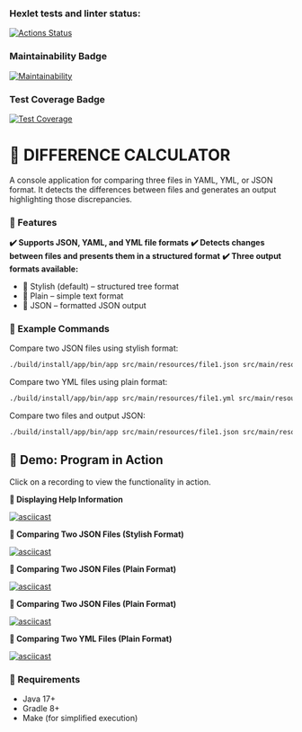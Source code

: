 ### Hexlet tests and linter status:
[![Actions Status](https://github.com/MikVito/java-project-71/actions/workflows/hexlet-check.yml/badge.svg)](https://github.com/MikVito/java-project-71/actions)

### Maintainability Badge
[![Maintainability](https://api.codeclimate.com/v1/badges/43bd129f21f7d51adf83/maintainability)](https://codeclimate.com/github/MikVito/java-project-71/maintainability)

### Test Coverage Badge
[![Test Coverage](https://api.codeclimate.com/v1/badges/43bd129f21f7d51adf83/test_coverage)](https://codeclimate.com/github/MikVito/java-project-71/test_coverage)

# 📂 DIFFERENCE CALCULATOR

A console application for comparing three files in YAML, YML, or JSON format.
It detects the differences between files and generates an output highlighting those discrepancies.

### 📝 Features

**✔️ Supports JSON, YAML, and YML file formats**
**✔️ Detects changes between files and presents them in a structured format**
**✔️ Three output formats available:**
 - 📌 Stylish (default) – structured tree format
 - 📌 Plain – simple text format
 - 📌 JSON – formatted JSON output

### 🔧 Example Commands

Compare two JSON files using stylish format:
```sh
./build/install/app/bin/app src/main/resources/file1.json src/main/resources/file2.json
```

Compare two YML files using plain format:
```sh
./build/install/app/bin/app src/main/resources/file1.yml src/main/resources/file2.yml -f plain
```

Compare two files and output JSON:
```sh
./build/install/app/bin/app src/main/resources/file1.json src/main/resources/file2.json -f json
```

## 🎥 Demo: Program in Action

Click on a recording to view the functionality in action.

**📌 Displaying Help Information**

[![asciicast](https://asciinema.org/a/698202.svg)](https://asciinema.org/a/698202) 

**📌 Comparing Two JSON Files (Stylish Format)**  

[![asciicast](https://asciinema.org/a/698260.svg)](https://asciinema.org/a/698260)

**📌 Comparing Two JSON Files (Plain Format)** 

[![asciicast](https://asciinema.org/a/698261.svg)](https://asciinema.org/a/698261)

**📌 Comparing Two JSON Files (Plain Format)** 

[![asciicast](https://asciinema.org/a/698278.svg)](https://asciinema.org/a/698278)

**📌 Comparing Two YML Files (Plain Format)** 

[![asciicast](https://asciinema.org/a/698280.svg)](https://asciinema.org/a/698280)

### 📌 Requirements
 - Java 17+
 - Gradle 8+
 - Make (for simplified execution)